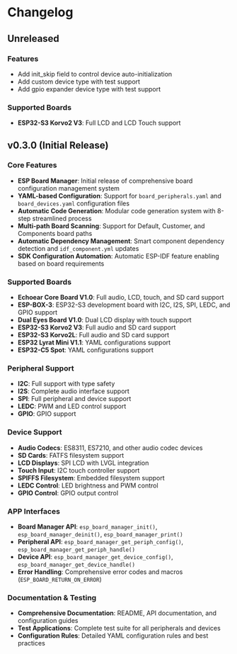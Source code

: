 # Changelog

## Unreleased

### Features
- Add init_skip field to control device auto-initialization
- Add custom device type with test support
- Add gpio expander device type with test support

### Supported Boards
- **ESP32-S3 Korvo2 V3**: Full LCD and LCD Touch support

## v0.3.0 (Initial Release)

### Core Features
- **ESP Board Manager**: Initial release of comprehensive board configuration management system
- **YAML-based Configuration**: Support for `board_peripherals.yaml` and `board_devices.yaml` configuration files
- **Automatic Code Generation**: Modular code generation system with 8-step streamlined process
- **Multi-path Board Scanning**: Support for Default, Customer, and Components board paths
- **Automatic Dependency Management**: Smart component dependency detection and `idf_component.yml` updates
- **SDK Configuration Automation**: Automatic ESP-IDF feature enabling based on board requirements

### Supported Boards
- **Echoear Core Board V1.0**: Full audio, LCD, touch, and SD card support
- **ESP-BOX-3**: ESP32-S3 development board with I2C, I2S, SPI, LEDC, and GPIO support
- **Dual Eyes Board V1.0**: Dual LCD display with touch support
- **ESP32-S3 Korvo2 V3**: Full audio and SD card support
- **ESP32-S3 Korvo2L**: Full audio and SD card support
- **ESP32 Lyrat Mini V1.1**: YAML configurations support
- **ESP32-C5 Spot**: YAML configurations support

### Peripheral Support
- **I2C**: Full support with type safety
- **I2S**: Complete audio interface support
- **SPI**: Full peripheral and device support
- **LEDC**: PWM and LED control support
- **GPIO**: GPIO support

### Device Support
- **Audio Codecs**: ES8311, ES7210, and other audio codec devices
- **SD Cards**: FATFS filesystem support
- **LCD Displays**: SPI LCD with LVGL integration
- **Touch Input**: I2C touch controller support
- **SPIFFS Filesystem**: Embedded filesystem support
- **LEDC Control**: LED brightness and PWM control
- **GPIO Control**: GPIO output control

### APP Interfaces
- **Board Manager API**: `esp_board_manager_init()`, `esp_board_manager_deinit()`, `esp_board_manager_print()`
- **Peripheral API**: `esp_board_manager_get_periph_config()`, `esp_board_manager_get_periph_handle()`
- **Device API**: `esp_board_manager_get_device_config()`, `esp_board_manager_get_device_handle()`
- **Error Handling**: Comprehensive error codes and macros (`ESP_BOARD_RETURN_ON_ERROR`)

### Documentation & Testing
- **Comprehensive Documentation**: README, API documentation, and configuration guides
- **Test Applications**: Complete test suite for all peripherals and devices
- **Configuration Rules**: Detailed YAML configuration rules and best practices
